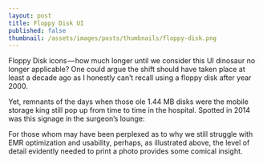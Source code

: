 ```yaml
---
layout: post
title: Floppy Disk UI
published: false
thumbnail: /assets/images/posts/thumbnails/floppy-disk.png
---
```


Floppy Disk icons — how much longer until we consider this UI dinosaur no longer applicable? One could argue the shift should have taken place at least a decade ago as I honestly can’t recall using a floppy disk after year 2000.

Yet, remnants of the days when those ole 1.44 MB disks were the mobile storage king still pop up from time to time in the hospital. Spotted in 2014 was this signage in the surgeon’s lounge:

For those whom may have been perplexed as to why we still struggle with EMR optimization and usability, perhaps, as illustrated above, the level of detail evidently needed to print a photo provides some comical insight.
